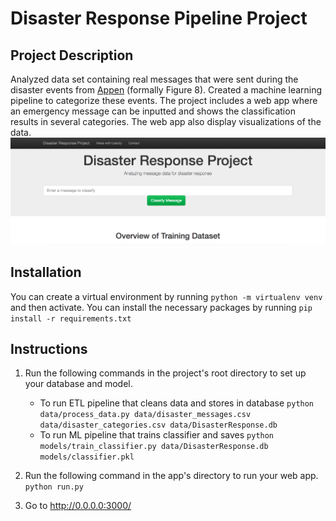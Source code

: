 # Disaster Response Pipeline Project
## Project Description
Analyzed data set containing real messages that were sent during the disaster events from [Appen](https://appen.com/) (formally Figure 8). Created a machine learning pipeline to categorize these events.
The project includes a web app where an emergency message can be inputted and shows the classification results in several categories. The web app also display visualizations of the data.
![Screenshot of web application](screen_shot.png)

## Installation
You can create a virtual environment by running `python -m virtualenv venv` and then activate.
You can install the necessary packages by running `pip install -r requirements.txt`


## Instructions
1. Run the following commands in the project's root directory to set up your database and model.

    - To run ETL pipeline that cleans data and stores in database
        `python data/process_data.py data/disaster_messages.csv data/disaster_categories.csv data/DisasterResponse.db`
    - To run ML pipeline that trains classifier and saves
        `python models/train_classifier.py data/DisasterResponse.db models/classifier.pkl`

2. Run the following command in the app's directory to run your web app.
    `python run.py`

3. Go to http://0.0.0.0:3000/
